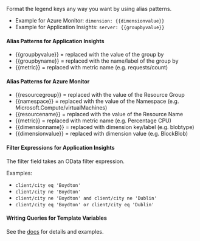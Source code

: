 Format the legend keys any way you want by using alias patterns.

- Example for Azure Monitor: `dimension: {{dimensionvalue}}`
- Example for Application Insights: `server: {{groupbyvalue}}`

#### Alias Patterns for Application Insights

- {{groupbyvalue}} = replaced with the value of the group by
- {{groupbyname}} = replaced with the name/label of the group by
- {{metric}} = replaced with metric name (e.g. requests/count)

#### Alias Patterns for Azure Monitor

- {{resourcegroup}} = replaced with the value of the Resource Group
- {{namespace}} = replaced with the value of the Namespace (e.g. Microsoft.Compute/virtualMachines)
- {{resourcename}} = replaced with the value of the Resource Name
- {{metric}} = replaced with metric name (e.g. Percentage CPU)
- {{dimensionname}} = replaced with dimension key/label (e.g. blobtype)
- {{dimensionvalue}} = replaced with dimension value (e.g. BlockBlob)

#### Filter Expressions for Application Insights

The filter field takes an OData filter expression.

Examples:

- `client/city eq 'Boydton'`
- `client/city ne 'Boydton'`
- `client/city ne 'Boydton' and client/city ne 'Dublin'`
- `client/city eq 'Boydton' or client/city eq 'Dublin'`

#### Writing Queries for Template Variables

See the [docs](https://github.com/famarks/azure-monitor-datasource#templating-with-variables) for details and examples.
